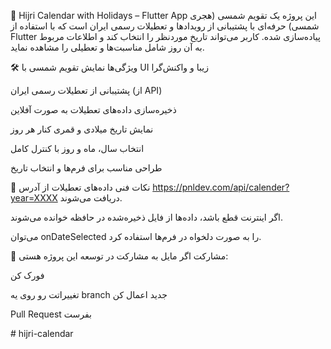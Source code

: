 📅 Hijri Calendar with Holidays – Flutter App
این پروژه یک تقویم شمسی (هجری شمسی) حرفه‌ای با پشتیبانی از رویدادها و تعطیلات رسمی ایران است که با استفاده از Flutter پیاده‌سازی شده. کاربر می‌تواند تاریخ موردنظر را انتخاب کند و اطلاعات مربوط به آن روز شامل مناسبت‌ها و تعطیلی را مشاهده نماید.

🛠 ویژگی‌ها
نمایش تقویم شمسی با UI زیبا و واکنش‌گرا

پشتیبانی از تعطیلات رسمی ایران (از API)

ذخیره‌سازی داده‌های تعطیلات به صورت آفلاین

نمایش تاریخ میلادی و قمری کنار هر روز

انتخاب سال، ماه و روز با کنترل کامل

طراحی مناسب برای فرم‌ها و انتخاب تاریخ

🧠 نکات فنی
داده‌های تعطیلات از آدرس https://pnldev.com/api/calender?year=XXXX دریافت می‌شوند.

اگر اینترنت قطع باشد، داده‌ها از فایل ذخیره‌شده در حافظه خوانده می‌شوند.

می‌توان onDateSelected را به صورت دلخواه در فرم‌ها استفاده کرد.

🤝 مشارکت
اگر مایل به مشارکت در توسعه این پروژه هستی:

فورک کن

تغییراتت رو روی یه branch جدید اعمال کن

Pull Request بفرست

#   h i j r i - c a l e n d a r  
 